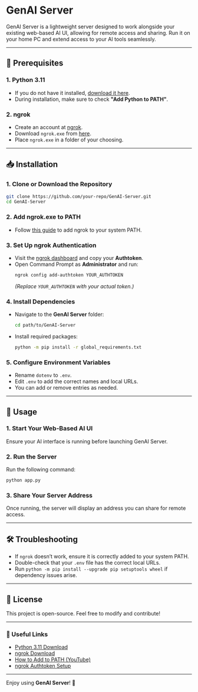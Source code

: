 # GenAI Server

GenAI Server is a lightweight server designed to work alongside your existing web-based AI UI, allowing for remote access and sharing. Run it on your home PC and extend access to your AI tools seamlessly.

---

## 🚀 Prerequisites

### **1. Python 3.11**  
- If you do not have it installed, [download it here](https://www.python.org/downloads/).  
- During installation, make sure to check **"Add Python to PATH"**.

### **2. ngrok**  
- Create an account at [ngrok](https://ngrok.com/).  
- Download `ngrok.exe` from [here](https://ngrok.com/downloads/windows?tab=download).  
- Place `ngrok.exe` in a folder of your choosing.

---

## 📥 Installation

### **1. Clone or Download the Repository**
```sh
git clone https://github.com/your-repo/GenAI-Server.git
cd GenAI-Server
```

### **2. Add ngrok.exe to PATH**
- Follow [this guide](https://www.youtube.com/watch?v=ow2jROvxyH4) to add ngrok to your system PATH.

### **3. Set Up ngrok Authentication**
- Visit the [ngrok dashboard](https://dashboard.ngrok.com/get-started/your-authtoken) and copy your **Authtoken**.
- Open Command Prompt as **Administrator** and run:
  ```sh
  ngrok config add-authtoken YOUR_AUTHTOKEN
  ```
  *(Replace `YOUR_AUTHTOKEN` with your actual token.)*

### **4. Install Dependencies**
- Navigate to the **GenAI Server** folder:
  ```sh
  cd path/to/GenAI-Server
  ```
- Install required packages:
  ```sh
  python -m pip install -r global_requirements.txt
  ```

### **5. Configure Environment Variables**
- Rename `dotenv` to `.env`.
- Edit `.env` to add the correct names and local URLs.
- You can add or remove entries as needed.

---

## 🎯 Usage

### **1. Start Your Web-Based AI UI**
Ensure your AI interface is running before launching GenAI Server.

### **2. Run the Server**
Run the following command:
```sh
python app.py
```

### **3. Share Your Server Address**
Once running, the server will display an address you can share for remote access.

---

## 🛠️ Troubleshooting
- If `ngrok` doesn’t work, ensure it is correctly added to your system PATH.
- Double-check that your `.env` file has the correct local URLs.
- Run `python -m pip install --upgrade pip setuptools wheel` if dependency issues arise.

---

## 📜 License
This project is open-source. Feel free to modify and contribute!

---

### 🔗 Useful Links
- [Python 3.11 Download](https://www.python.org/downloads/)
- [ngrok Download](https://ngrok.com/downloads/windows?tab=download)
- [How to Add to PATH (YouTube)](https://www.youtube.com/watch?v=ow2jROvxyH4)
- [ngrok Authtoken Setup](https://dashboard.ngrok.com/get-started/your-authtoken)

---

Enjoy using **GenAI Server**! 🚀

